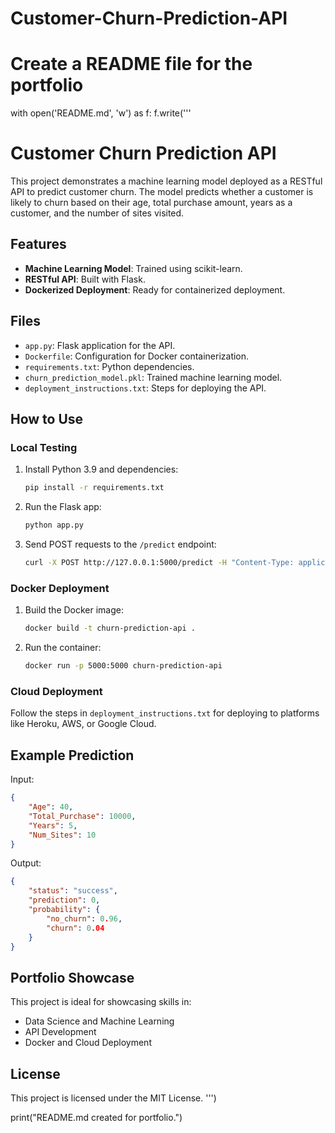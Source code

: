 # Customer-Churn-Prediction-API
# Create a README file for the portfolio
with open('README.md', 'w') as f:
    f.write('''
# Customer Churn Prediction API

This project demonstrates a machine learning model deployed as a RESTful API to predict customer churn. The model predicts whether a customer is likely to churn based on their age, total purchase amount, years as a customer, and the number of sites visited.

## Features
- **Machine Learning Model**: Trained using scikit-learn.
- **RESTful API**: Built with Flask.
- **Dockerized Deployment**: Ready for containerized deployment.

## Files
- `app.py`: Flask application for the API.
- `Dockerfile`: Configuration for Docker containerization.
- `requirements.txt`: Python dependencies.
- `churn_prediction_model.pkl`: Trained machine learning model.
- `deployment_instructions.txt`: Steps for deploying the API.

## How to Use
### Local Testing
1. Install Python 3.9 and dependencies:
   ```bash
   pip install -r requirements.txt
   ```
2. Run the Flask app:
   ```bash
   python app.py
   ```
3. Send POST requests to the `/predict` endpoint:
   ```bash
   curl -X POST http://127.0.0.1:5000/predict -H "Content-Type: application/json" -d '{"Age": 40, "Total_Purchase": 10000, "Years": 5, "Num_Sites": 10}'
   ```

### Docker Deployment
1. Build the Docker image:
   ```bash
   docker build -t churn-prediction-api .
   ```
2. Run the container:
   ```bash
   docker run -p 5000:5000 churn-prediction-api
   ```

### Cloud Deployment
Follow the steps in `deployment_instructions.txt` for deploying to platforms like Heroku, AWS, or Google Cloud.

## Example Prediction
Input:
```json
{
    "Age": 40,
    "Total_Purchase": 10000,
    "Years": 5,
    "Num_Sites": 10
}
```
Output:
```json
{
    "status": "success",
    "prediction": 0,
    "probability": {
        "no_churn": 0.96,
        "churn": 0.04
    }
}
```

## Portfolio Showcase
This project is ideal for showcasing skills in:
- Data Science and Machine Learning
- API Development
- Docker and Cloud Deployment

## License
This project is licensed under the MIT License.
''')

print("README.md created for portfolio.")
